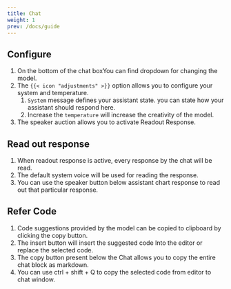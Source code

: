 ```yaml
---
title: Chat
weight: 1
prev: /docs/guide
---
```


## Configure

1. On the bottom of the chat boxYou can find dropdown for changing the model.  
2. The `{{< icon "adjustments" >}}` option allows you to configure your system and temperature.
   1. `System` message defines your assistant state. you can state how your assistant should respond here.
   2. Increase the `temperature` will increase the creativity of the model.
3. The speaker auction allows you to activate Readout Response.

## Read out response

1. When readout response is active, every response by the chat will be read.
2. The default system voice will be used for reading the response.
3. You can use the speaker button below assistant chart response to read out that particular response.

## Refer Code

1. Code suggestions provided by the model can be copied to clipboard by clicking the copy button.
2. The insert button will insert the suggested code Into the editor or replace the selected code.
3. The copy button present below the Chat allows you to copy the entire chat block as markdown.
4. You can use ctrl + shift + Q to copy the selected code from editor to chat window.
